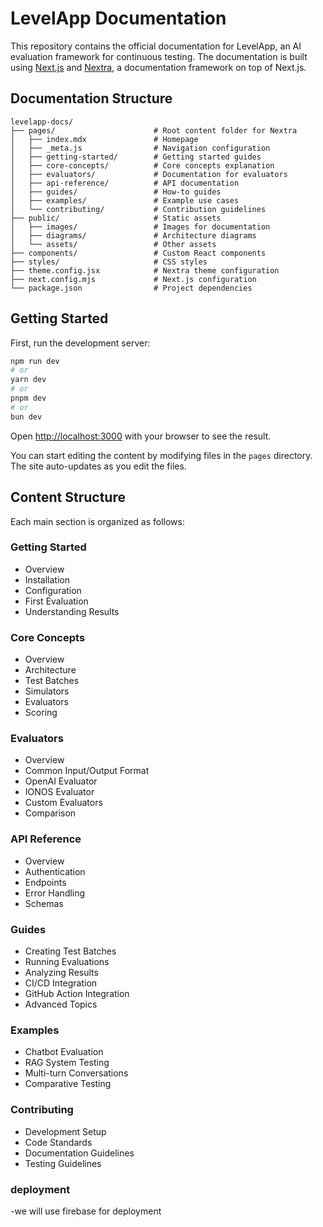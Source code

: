 # LevelApp Documentation

This repository contains the official documentation for LevelApp, an AI evaluation framework for continuous testing. The documentation is built using [Next.js](https://nextjs.org) and [Nextra](https://nextra.site), a documentation framework on top of Next.js.

## Documentation Structure

```
levelapp-docs/
├── pages/                      # Root content folder for Nextra
│   ├── index.mdx               # Homepage
│   ├── _meta.js                # Navigation configuration
│   ├── getting-started/        # Getting started guides
│   ├── core-concepts/          # Core concepts explanation
│   ├── evaluators/             # Documentation for evaluators
│   ├── api-reference/          # API documentation
│   ├── guides/                 # How-to guides
│   ├── examples/               # Example use cases
│   └── contributing/           # Contribution guidelines
├── public/                     # Static assets
│   ├── images/                 # Images for documentation
│   ├── diagrams/               # Architecture diagrams
│   └── assets/                 # Other assets
├── components/                 # Custom React components
├── styles/                     # CSS styles
├── theme.config.jsx            # Nextra theme configuration
├── next.config.mjs             # Next.js configuration
└── package.json                # Project dependencies
```

## Getting Started

First, run the development server:

```bash
npm run dev
# or
yarn dev
# or
pnpm dev
# or
bun dev
```

Open [http://localhost:3000](http://localhost:3000) with your browser to see the result.

You can start editing the content by modifying files in the `pages` directory. The site auto-updates as you edit the files.

## Content Structure

Each main section is organized as follows:

### Getting Started
- Overview
- Installation
- Configuration
- First Evaluation
- Understanding Results

### Core Concepts
- Overview
- Architecture
- Test Batches
- Simulators
- Evaluators
- Scoring

### Evaluators
- Overview
- Common Input/Output Format
- OpenAI Evaluator
- IONOS Evaluator
- Custom Evaluators
- Comparison

### API Reference
- Overview
- Authentication
- Endpoints
- Error Handling
- Schemas

### Guides
- Creating Test Batches
- Running Evaluations
- Analyzing Results
- CI/CD Integration
- GitHub Action Integration
- Advanced Topics

### Examples
- Chatbot Evaluation
- RAG System Testing
- Multi-turn Conversations
- Comparative Testing

### Contributing
- Development Setup
- Code Standards
- Documentation Guidelines
- Testing Guidelines

### deployment

 -we will use firebase for deployment
